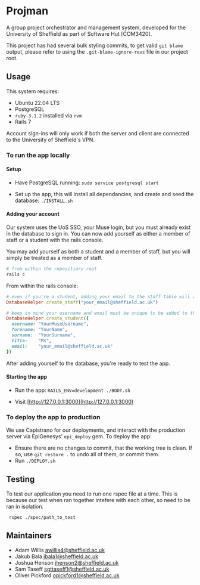 # Projman

A group project orchestrator and management system, developed for the University of Sheffield as part of Software Hut \[COM3420\].

This project has had several bulk styling commits, to get valid `git blame` output, please refer to using the `.git-blame-ignore-revs` file in our project root.

## Usage

This system requires:

- Ubuntu 22.04 LTS
- PostgreSQL
- `ruby-3.1.2` installed via `rvm`
- Rails 7

Account sign-ins will only work if both the server and client are connected to the University of Sheffield's VPN.

### To run the app locally

#### Setup

- Have PostgreSQL running:
  `sudo service postgresql start`

- Set up the app, this will install all dependancies, and create and seed the database:
  `./INSTALL.sh`

#### Adding your account

Our system uses the UoS SSO, your Muse login, but you must already exist in the database to sign in. You can now add yourself as either a member of staff or a student with the rails console.

You may add yourself as both a student and a member of staff, but you will simply be treated as a member of staff.

```bash
# from within the repositiory root
rails c
```
From within the rails console:
```ruby
# even if you're a student, adding your email to the staff table will allow you to log in as a staff member with your muse credentials
DatabaseHelper.create_staff("your_email@sheffield.ac.uk")

# keep in mind your username and email must be unique to be added to the database
DatabaseHelper.create_student({
  username: "YourMuseUsername",
  forename: "YourName",
  surname:  "YourSurname",
  title:    "Ms",
  email:    "your_email@sheffield.ac.uk"
})
```

After adding yourself to the database, you're ready to test the app.

#### Starting the app

- Run the app:
  `RAILS_ENV=development ./BOOT.sh`

- Visit [http://127.0.0.1:3000](http://127.0.0.1:3000)

### To deploy the app to production

We use Capistrano for our deployments, and interact with the production server via EpiGenesys' `epi_deploy` gem. To deploy the app:

- Ensure there are no changes to commit, that the working tree is clean. If so, use `git restore .` to undo all of them, or commit them.
- Run `./DEPLOY.sh`

## Testing

To test our application you need to run one rspec file at a time. This is because our test when ran together intefere with each other, so need to be ran in isolation.

` rspec ./spec/path_to_test`

## Maintainers

- Adam Willis <awillis4@sheffield.ac.uk>
- Jakub Bala <jbala1@sheffield.ac.uk>
- Joshua Henson <jhenson2@sheffield.ac.uk>
- Sam Taseff <sgttaseff1@sheffield.ac.uk>
- Oliver Pickford <opickford1@sheffield.ac.uk>
